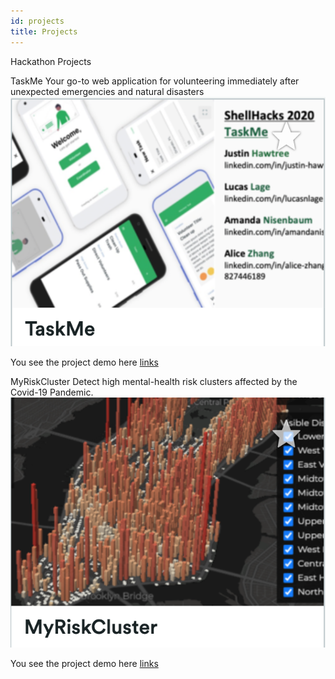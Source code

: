 ```yaml
---
id: projects
title: Projects
---
```


Hackathon Projects

TaskMe
Your go-to web application for volunteering immediately after unexpected emergencies and natural disasters
![TaskMe](./assets/taskme.png)

You see the project demo here [links](https://www.youtube.com/watch?v=9fR6_ADFRbI)

MyRiskCluster
Detect high mental-health risk clusters affected by the Covid-19 Pandemic.
![MyRiskCluster](./assets/myriskcluster.png)

You see the project demo here [links](https://www.youtube.com/watch?v=2VdCVq61gv0)
